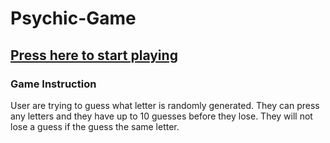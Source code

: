 # Psychic-Game

## [Press here to start playing](https://volouis.github.io/Psychic-Game/)

### Game Instruction
User are trying to guess what letter is randomly generated. They can press any letters and they have up to 10 guesses before they lose. They will not lose a guess if the guess the same letter.